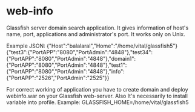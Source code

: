 # web-info
Glassfish server domain search application.
It gives information of host's name, port, applications and administrator's port. It works only on Unix.

Example JSON:
{"Host":"balalaral","Home":"/home/vital/glassfish5"}
{"test3":{"PortAPP":"8080","PortAdmin":"4848"},"test34":{"PortAPP":"8080","PortAdmin":"4848"},"domain1":{"PortAPP":"8080","PortAdmin":"4848"},"test1":{"PortAPP":"8080","PortAdmin":"4848"},"info":{"PortAPP":"2526","PortAdmin":"2525"}}

For correct working of application you have to create domain and deploy webinfo.war on your Glassfish web-server.
Also It's necessarily to install variable into profile. 
Example: GLASSFISH_HOME=/home/vital/glassfish5
